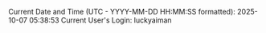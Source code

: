 Current Date and Time (UTC - YYYY-MM-DD HH:MM:SS formatted): 2025-10-07 05:38:53
Current User's Login: luckyaiman
